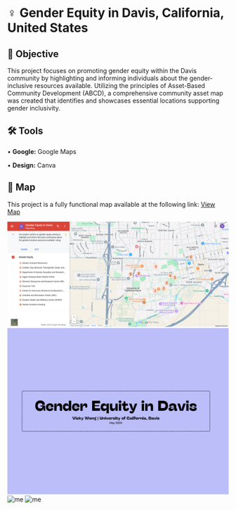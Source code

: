 # ♀️ Gender Equity in Davis, California, United States
## 🎯 Objective <br>
This project focuses on promoting gender equity within the Davis community by highlighting and informing individuals about the gender-inclusive resources available. Utilizing the principles of Asset-Based Community Development (ABCD), a comprehensive community asset map was created that identifies and showcases essential locations supporting gender inclusivity. <p>
## 🛠️ Tools <br>
• <b>Google:</b> Google Maps <p>
• <b>Design:</b> Canva <p>
## 🧭 Map <br>
This project is a fully functional map available at the following link: [View Map](https://www.google.com/maps/d/u/2/viewer?mid=1JCHQmCF28HG8ACYw9BgTf9y4J9lAowo&ll=38.5426388946742%2C-121.75602006538955&z=15) <p>
![me](https://github.com/redefiningvicky/Gender-Equity-in-Davis/blob/97696205a22bf35ee47c02574cd1f43d7af29d4c/Google_Maps/Google_Maps_Gender_Equity_in_Davis_1.png)
![me](https://github.com/redefiningvicky/Gender-Equity-in-Davis/blob/1bd9f895aa655f8fe8d02ed3e1c755172d8662ae/Poster/Poster_Gender_Equity_in_Davis_1.png)
![me](https://github.com/redefiningvicky/Gender-Equity-in-Davis/blob/1bd9f895aa655f8fe8d02ed3e1c755172d8662ae/Poster/Poster_Gender_Equity_in_Davis_2.png)
![me](https://github.com/redefiningvicky/Gender-Equity-in-Davis/blob/1bd9f895aa655f8fe8d02ed3e1c755172d8662ae/Poster/Poster_Gender_Equity_in_Davis_3.png)
